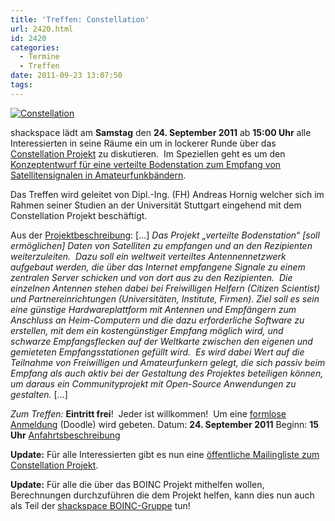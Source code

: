 ```yaml
---
title: 'Treffen: Constellation'
url: 2420.html
id: 2420
categories:
  - Termine
  - Treffen
date: 2011-09-23 13:07:50
tags:
---
```


[![](https://blog.shackspace.de/wp-content/uploads/2011/09/constellation2.png "Constellation")](https://blog.shackspace.de/wp-content/uploads/2011/09/constellation2.png)

shackspace lädt am **Samstag** den **24\. September 2011** ab **15:00 Uhr** alle Interessierten in seine Räume ein um in lockerer Runde über das [Constellation Projekt](http://aerospaceresearch.net/constellation_idcard/) zu diskutieren.  Im Speziellen geht es um den [Konzeptentwurf für eine verteilte Bodenstation zum Empfang von Satellitensignalen in Amateurfunkbändern](http://foto23.com/constellation.pdf).

Das Treffen wird geleitet von Dipl.-Ing. (FH) Andreas Hornig welcher sich im Rahmen seiner Studien an der Universität Stuttgart eingehend mit dem Constellation Projekt beschäftigt.

Aus der [Projektbeschreibung](http://foto23.com/constellation.pdf):
[...] _Das Projekt „verteilte Bodenstation“ [soll ermöglichen] Daten von  Satelliten zu empfangen und an den Rezipienten weiterzuleiten.  Dazu  soll ein weltweit verteiltes Antennennetzwerk aufgebaut werden, die über  das Internet empfangene Signale zu einem zentralen Server schicken und  von dort aus zu den Rezipienten.  Die einzelnen Antennen stehen dabei  bei Freiwilligen Helfern (Citizen Scientist) und Partnereinrichtungen  (Universitäten, Institute, Firmen).
Ziel soll es sein eine günstige Hardwareplattform mit Antennen und  Empfängern zum Anschluss an Heim-Computern und die dazu erforderliche  Software zu erstellen, mit dem ein kostengünstiger Empfang möglich wird,  und schwarze Empfangsflecken auf der Weltkarte zwischen den eigenen und  gemieteten Empfangsstationen gefüllt wird.  Es wird dabei Wert auf die  Teilnahme von Freiwilligen und Amateurfunkern gelegt, die sich passiv  beim Empfang als auch aktiv bei der Gestaltung des Projektes beteiligen  können, um daraus ein Communityprojekt mit Open-Source Anwendungen zu  gestalten._ [...]

_Zum Treffen:_
**Eintritt frei**!  Jeder ist willkommen!  Um eine [formlose Anmeldung](http://www.doodle.com/fu8vdqtgt3c2mg76) (Doodle) wird gebeten.
Datum: **24\. September 2011**
Beginn: **15 Uhr**
[Anfahrtsbeschreibung](https://blog.shackspace.de/?page_id=713)

**Update:**
Für alle Interessierten gibt es nun eine [öffentliche Mailingliste zum Constellation Projekt](https://lists.shackspace.de/mailman/listinfo/constellation).

**Update:**
Für alle die über das BOINC Projekt mithelfen wollen, Berechnungen durchzuführen die dem Projekt helfen, kann dies nun auch als Teil der [shackspace BOINC-Gruppe](http://aerospaceresearch.net/constellation/team_display.php?teamid=1550) tun!